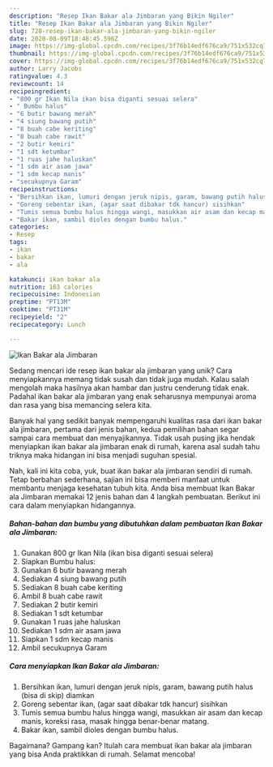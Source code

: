 ```yaml
---
description: "Resep Ikan Bakar ala Jimbaran yang Bikin Ngiler"
title: "Resep Ikan Bakar ala Jimbaran yang Bikin Ngiler"
slug: 728-resep-ikan-bakar-ala-jimbaran-yang-bikin-ngiler
date: 2020-08-09T18:48:45.596Z
image: https://img-global.cpcdn.com/recipes/3f76b14edf676ca9/751x532cq70/ikan-bakar-ala-jimbaran-foto-resep-utama.jpg
thumbnail: https://img-global.cpcdn.com/recipes/3f76b14edf676ca9/751x532cq70/ikan-bakar-ala-jimbaran-foto-resep-utama.jpg
cover: https://img-global.cpcdn.com/recipes/3f76b14edf676ca9/751x532cq70/ikan-bakar-ala-jimbaran-foto-resep-utama.jpg
author: Larry Jacobs
ratingvalue: 4.3
reviewcount: 14
recipeingredient:
- "800 gr Ikan Nila ikan bisa diganti sesuai selera"
- " Bumbu halus"
- "6 butir bawang merah"
- "4 siung bawang putih"
- "8 buah cabe keriting"
- "8 buah cabe rawit"
- "2 butir kemiri"
- "1 sdt ketumbar"
- "1 ruas jahe haluskan"
- "1 sdm air asam jawa"
- "1 sdm kecap manis"
- "secukupnya Garam"
recipeinstructions:
- "Bersihkan ikan, lumuri dengan jeruk nipis, garam, bawang putih halus (bisa di skip) diamkan"
- "Goreng sebentar ikan, (agar saat dibakar tdk hancur) sisihkan"
- "Tumis semua bumbu halus hingga wangi, masukkan air asam dan kecap manis, koreksi rasa, masak hingga benar-benar matang."
- "Bakar ikan, sambil dioles dengan bumbu halus."
categories:
- Resep
tags:
- ikan
- bakar
- ala

katakunci: ikan bakar ala 
nutrition: 163 calories
recipecuisine: Indonesian
preptime: "PT13M"
cooktime: "PT31M"
recipeyield: "2"
recipecategory: Lunch

---
```



![Ikan Bakar ala Jimbaran](https://img-global.cpcdn.com/recipes/3f76b14edf676ca9/751x532cq70/ikan-bakar-ala-jimbaran-foto-resep-utama.jpg)

Sedang mencari ide resep ikan bakar ala jimbaran yang unik? Cara menyiapkannya memang tidak susah dan tidak juga mudah. Kalau salah mengolah maka hasilnya akan hambar dan justru cenderung tidak enak. Padahal ikan bakar ala jimbaran yang enak seharusnya mempunyai aroma dan rasa yang bisa memancing selera kita.



Banyak hal yang sedikit banyak mempengaruhi kualitas rasa dari ikan bakar ala jimbaran, pertama dari jenis bahan, kedua pemilihan bahan segar sampai cara membuat dan menyajikannya. Tidak usah pusing jika hendak menyiapkan ikan bakar ala jimbaran enak di rumah, karena asal sudah tahu triknya maka hidangan ini bisa menjadi suguhan spesial.


Nah, kali ini kita coba, yuk, buat ikan bakar ala jimbaran sendiri di rumah. Tetap berbahan sederhana, sajian ini bisa memberi manfaat untuk membantu menjaga kesehatan tubuh kita. Anda bisa membuat Ikan Bakar ala Jimbaran memakai 12 jenis bahan dan 4 langkah pembuatan. Berikut ini cara dalam menyiapkan hidangannya.

<!--inarticleads1-->

##### Bahan-bahan dan bumbu yang dibutuhkan dalam pembuatan Ikan Bakar ala Jimbaran:

1. Gunakan 800 gr Ikan Nila (ikan bisa diganti sesuai selera)
1. Siapkan  Bumbu halus:
1. Gunakan 6 butir bawang merah
1. Sediakan 4 siung bawang putih
1. Sediakan 8 buah cabe keriting
1. Ambil 8 buah cabe rawit
1. Sediakan 2 butir kemiri
1. Sediakan 1 sdt ketumbar
1. Gunakan 1 ruas jahe haluskan
1. Sediakan 1 sdm air asam jawa
1. Siapkan 1 sdm kecap manis
1. Ambil secukupnya Garam




<!--inarticleads2-->

##### Cara menyiapkan Ikan Bakar ala Jimbaran:

1. Bersihkan ikan, lumuri dengan jeruk nipis, garam, bawang putih halus (bisa di skip) diamkan
1. Goreng sebentar ikan, (agar saat dibakar tdk hancur) sisihkan
1. Tumis semua bumbu halus hingga wangi, masukkan air asam dan kecap manis, koreksi rasa, masak hingga benar-benar matang.
1. Bakar ikan, sambil dioles dengan bumbu halus.




Bagaimana? Gampang kan? Itulah cara membuat ikan bakar ala jimbaran yang bisa Anda praktikkan di rumah. Selamat mencoba!
